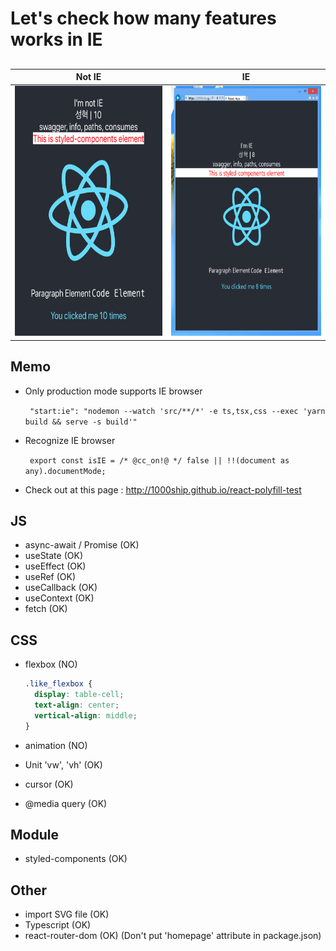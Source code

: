 # Let's check how many features works in IE

## 

| Not IE                                       | IE                                       |
| -------------------------------------------- | ---------------------------------------- |
| <img src=".readme/not-ie.png" height="400"/> | <img src=".readme/ie.png" height="400"/> |



## Memo

- Only production mode supports IE browser

  ` "start:ie": "nodemon --watch 'src/**/*' -e ts,tsx,css --exec 'yarn build && serve -s build'"`

- Recognize IE browser

  ` export const isIE = /* @cc_on!@ */ false || !!(document as any).documentMode;`

- Check out at this page : http://1000ship.github.io/react-polyfill-test



## JS

- async-await / Promise (OK)
- useState (OK)
- useEffect (OK)
- useRef (OK)
- useCallback (OK)
- useContext (OK)
- fetch (OK)



## CSS

- flexbox (NO)

  ```css
  .like_flexbox {
    display: table-cell;
    text-align: center;
    vertical-align: middle;
  }
  ```

  

- animation (NO)

- Unit 'vw', 'vh' (OK)

- cursor (OK)

- @media query (OK)



## Module

- styled-components (OK)



## Other

- import SVG file (OK)
- Typescript (OK)
- react-router-dom (OK)
  (Don't put 'homepage' attribute in package.json)